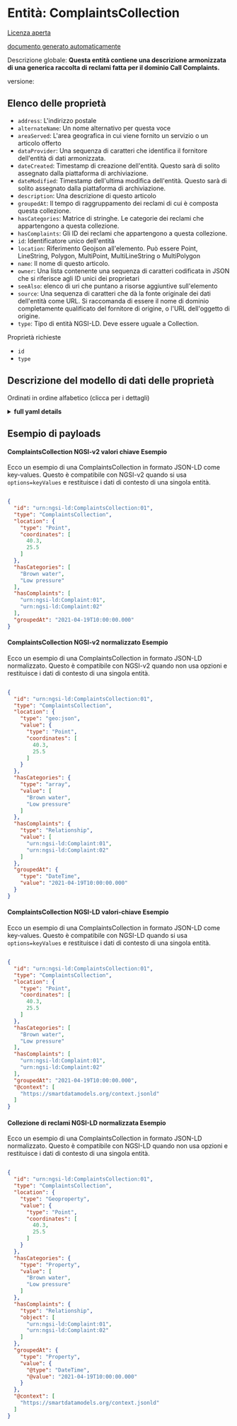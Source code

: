Entità: ComplaintsCollection  
============================  
[Licenza aperta](https://github.com/smart-data-models//dataModel.CallComplaints/blob/master/ComplaintsCollection/LICENSE.md)  
[documento generato automaticamente](https://docs.google.com/presentation/d/e/2PACX-1vTs-Ng5dIAwkg91oTTUdt8ua7woBXhPnwavZ0FxgR8BsAI_Ek3C5q97Nd94HS8KhP-r_quD4H0fgyt3/pub?start=false&loop=false&delayms=3000#slide=id.gb715ace035_0_60)  
Descrizione globale: **Questa entità contiene una descrizione armonizzata di una generica raccolta di reclami fatta per il dominio Call Complaints.**  
versione:  

## Elenco delle proprietà  

- `address`: L'indirizzo postale  - `alternateName`: Un nome alternativo per questa voce  - `areaServed`: L'area geografica in cui viene fornito un servizio o un articolo offerto  - `dataProvider`: Una sequenza di caratteri che identifica il fornitore dell'entità di dati armonizzata.  - `dateCreated`: Timestamp di creazione dell'entità. Questo sarà di solito assegnato dalla piattaforma di archiviazione.  - `dateModified`: Timestamp dell'ultima modifica dell'entità. Questo sarà di solito assegnato dalla piattaforma di archiviazione.  - `description`: Una descrizione di questo articolo  - `groupedAt`: Il tempo di raggruppamento dei reclami di cui è composta questa collezione.  - `hasCategories`: Matrice di stringhe. Le categorie dei reclami che appartengono a questa collezione.  - `hasComplaints`: Gli ID dei reclami che appartengono a questa collezione.  - `id`: Identificatore unico dell'entità  - `location`: Riferimento Geojson all'elemento. Può essere Point, LineString, Polygon, MultiPoint, MultiLineString o MultiPolygon  - `name`: Il nome di questo articolo.  - `owner`: Una lista contenente una sequenza di caratteri codificata in JSON che si riferisce agli ID unici dei proprietari  - `seeAlso`: elenco di uri che puntano a risorse aggiuntive sull'elemento  - `source`: Una sequenza di caratteri che dà la fonte originale dei dati dell'entità come URL. Si raccomanda di essere il nome di dominio completamente qualificato del fornitore di origine, o l'URL dell'oggetto di origine.  - `type`: Tipo di entità NGSI-LD. Deve essere uguale a Collection.    
Proprietà richieste  
- `id`  - `type`  ## Descrizione del modello di dati delle proprietà  
Ordinati in ordine alfabetico (clicca per i dettagli)  
<details><summary><strong>full yaml details</strong></summary>    
```yaml  
ComplaintsCollection:    
  description: 'This entity contains a harmonised description of a generic Complaints Collection made for the Call Complaints domain.'    
  properties:    
    address:    
      description: 'The mailing address'    
      properties:    
        addressCountry:    
          description: 'Property. The country. For example, Spain. Model:''https://schema.org/addressCountry'''    
          type: string    
        addressLocality:    
          description: 'Property. The locality in which the street address is, and which is in the region. Model:''https://schema.org/addressLocality'''    
          type: string    
        addressRegion:    
          description: 'Property. The region in which the locality is, and which is in the country. Model:''https://schema.org/addressRegion'''    
          type: string    
        postOfficeBoxNumber:    
          description: 'Property. The post office box number for PO box addresses. For example, 03578. Model:''https://schema.org/postOfficeBoxNumber'''    
          type: string    
        postalCode:    
          description: 'Property. The postal code. For example, 24004. Model:''https://schema.org/https://schema.org/postalCode'''    
          type: string    
        streetAddress:    
          description: 'Property. The street address. Model:''https://schema.org/streetAddress'''    
          type: string    
      type: object    
      x-ngsi:    
        model: https://schema.org/address    
        type: Property    
    alternateName:    
      description: 'An alternative name for this item'    
      type: string    
      x-ngsi:    
        type: Property    
    areaServed:    
      description: 'The geographic area where a service or offered item is provided'    
      type: string    
      x-ngsi:    
        model: https://schema.org/Text    
        type: Property    
    dataProvider:    
      description: 'A sequence of characters identifying the provider of the harmonised data entity.'    
      type: string    
      x-ngsi:    
        type: Property    
    dateCreated:    
      description: 'Entity creation timestamp. This will usually be allocated by the storage platform.'    
      format: date-time    
      type: string    
      x-ngsi:    
        type: Property    
    dateModified:    
      description: 'Timestamp of the last modification of the entity. This will usually be allocated by the storage platform.'    
      format: date-time    
      type: string    
      x-ngsi:    
        type: Property    
    description:    
      description: 'A description of this item'    
      type: string    
      x-ngsi:    
        type: Property    
    groupedAt:    
      description: 'The time of grouping of the complaints that this Collection consists of.'    
      format: date-time    
      type: string    
      x-ngsi:    
        model: https://schema.org/Time    
        type: Property    
    hasCategories:    
      description: 'Array of Strings. The categories of the Complaints that belong in this Collection.'    
      items:    
        type: string    
      type: array    
      x-ngsi:    
        model: https://schema.org/Text    
        type: Property    
    hasComplaints:    
      description: 'The IDs of the Complaints that belong in this Collection.'    
      items:    
        format: uri    
        type: string    
      type: array    
      x-ngsi:    
        model: ' https://schema.org/Text'    
        type: Relationship    
    id:    
      anyOf: &complaintscollection_-_properties_-_owner_-_items_-_anyof    
        - description: 'Property. Identifier format of any NGSI entity'    
          maxLength: 256    
          minLength: 1    
          pattern: ^[\w\-\.\{\}\$\+\*\[\]`|~^@!,:\\]+$    
          type: string    
        - description: 'Property. Identifier format of any NGSI entity'    
          format: uri    
          type: string    
      description: 'Unique identifier of the entity'    
      x-ngsi:    
        type: Property    
    location:    
      description: 'Geojson reference to the item. It can be Point, LineString, Polygon, MultiPoint, MultiLineString or MultiPolygon'    
      oneOf:    
        - description: 'Geoproperty. Geojson reference to the item. Point'    
          properties:    
            bbox:    
              items:    
                type: number    
              minItems: 4    
              type: array    
            coordinates:    
              items:    
                type: number    
              minItems: 2    
              type: array    
            type:    
              enum:    
                - Point    
              type: string    
          required:    
            - type    
            - coordinates    
          title: 'GeoJSON Point'    
          type: object    
        - description: 'Geoproperty. Geojson reference to the item. LineString'    
          properties:    
            bbox:    
              items:    
                type: number    
              minItems: 4    
              type: array    
            coordinates:    
              items:    
                items:    
                  type: number    
                minItems: 2    
                type: array    
              minItems: 2    
              type: array    
            type:    
              enum:    
                - LineString    
              type: string    
          required:    
            - type    
            - coordinates    
          title: 'GeoJSON LineString'    
          type: object    
        - description: 'Geoproperty. Geojson reference to the item. Polygon'    
          properties:    
            bbox:    
              items:    
                type: number    
              minItems: 4    
              type: array    
            coordinates:    
              items:    
                items:    
                  items:    
                    type: number    
                  minItems: 2    
                  type: array    
                minItems: 4    
                type: array    
              type: array    
            type:    
              enum:    
                - Polygon    
              type: string    
          required:    
            - type    
            - coordinates    
          title: 'GeoJSON Polygon'    
          type: object    
        - description: 'Geoproperty. Geojson reference to the item. MultiPoint'    
          properties:    
            bbox:    
              items:    
                type: number    
              minItems: 4    
              type: array    
            coordinates:    
              items:    
                items:    
                  type: number    
                minItems: 2    
                type: array    
              type: array    
            type:    
              enum:    
                - MultiPoint    
              type: string    
          required:    
            - type    
            - coordinates    
          title: 'GeoJSON MultiPoint'    
          type: object    
        - description: 'Geoproperty. Geojson reference to the item. MultiLineString'    
          properties:    
            bbox:    
              items:    
                type: number    
              minItems: 4    
              type: array    
            coordinates:    
              items:    
                items:    
                  items:    
                    type: number    
                  minItems: 2    
                  type: array    
                minItems: 2    
                type: array    
              type: array    
            type:    
              enum:    
                - MultiLineString    
              type: string    
          required:    
            - type    
            - coordinates    
          title: 'GeoJSON MultiLineString'    
          type: object    
        - description: 'Geoproperty. Geojson reference to the item. MultiLineString'    
          properties:    
            bbox:    
              items:    
                type: number    
              minItems: 4    
              type: array    
            coordinates:    
              items:    
                items:    
                  items:    
                    items:    
                      type: number    
                    minItems: 2    
                    type: array    
                  minItems: 4    
                  type: array    
                type: array    
              type: array    
            type:    
              enum:    
                - MultiPolygon    
              type: string    
          required:    
            - type    
            - coordinates    
          title: 'GeoJSON MultiPolygon'    
          type: object    
      x-ngsi:    
        type: Geoproperty    
    name:    
      description: 'The name of this item.'    
      type: string    
      x-ngsi:    
        type: Property    
    owner:    
      description: 'A List containing a JSON encoded sequence of characters referencing the unique Ids of the owner(s)'    
      items:    
        anyOf: *complaintscollection_-_properties_-_owner_-_items_-_anyof    
        description: 'Property. Unique identifier of the entity'    
      type: array    
      x-ngsi:    
        type: Property    
    seeAlso:    
      description: 'list of uri pointing to additional resources about the item'    
      oneOf:    
        - items:    
            format: uri    
            type: string    
          minItems: 1    
          type: array    
        - format: uri    
          type: string    
      x-ngsi:    
        type: Property    
    source:    
      description: 'A sequence of characters giving the original source of the entity data as a URL. Recommended to be the fully qualified domain name of the source provider, or the URL to the source object.'    
      type: string    
      x-ngsi:    
        type: Property    
    type:    
      description: 'NGSI-LD Entity Type. It must be equal to Collection.'    
      enum:    
        - ComplaintsCollection    
      type: string    
      x-ngsi:    
        type: Property    
  required:    
    - id    
    - type    
  type: object    
  version: ""    
```  
</details>    
## Esempio di payloads  
#### ComplaintsCollection NGSI-v2 valori chiave Esempio  
Ecco un esempio di una ComplaintsCollection in formato JSON-LD come key-values. Questo è compatibile con NGSI-v2 quando si usa `options=keyValues` e restituisce i dati di contesto di una singola entità.  
```json  
{  
  "id": "urn:ngsi-ld:ComplaintsCollection:01",  
  "type": "ComplaintsCollection",  
  "location": {  
    "type": "Point",  
    "coordinates": [  
      40.3,  
      25.5  
    ]  
  },  
  "hasCategories": [  
    "Brown water",  
    "Low pressure"  
  ],  
  "hasComplaints": [  
    "urn:ngsi-ld:Complaint:01",  
    "urn:ngsi-ld:Complaint:02"  
  ],  
  "groupedAt": "2021-04-19T10:00:00.000"  
}  
```  
#### ComplaintsCollection NGSI-v2 normalizzato Esempio  
Ecco un esempio di una ComplaintsCollection in formato JSON-LD normalizzato. Questo è compatibile con NGSI-v2 quando non usa opzioni e restituisce i dati di contesto di una singola entità.  
```json  
{  
  "id": "urn:ngsi-ld:ComplaintsCollection:01",  
  "type": "ComplaintsCollection",  
  "location": {  
    "type": "geo:json",  
    "value": {  
      "type": "Point",  
      "coordinates": [  
        40.3,  
        25.5  
      ]  
    }  
  },  
  "hasCategories": {  
    "type": "array",  
    "value": [  
      "Brown water",  
      "Low pressure"  
    ]  
  },  
  "hasComplaints": {  
    "type": "Relationship",  
    "value": [  
      "urn:ngsi-ld:Complaint:01",  
      "urn:ngsi-ld:Complaint:02"  
    ]  
  },  
  "groupedAt": {  
    "type": "DateTime",  
    "value": "2021-04-19T10:00:00.000"  
  }  
}  
```  
#### ComplaintsCollection NGSI-LD valori-chiave Esempio  
Ecco un esempio di una ComplaintsCollection in formato JSON-LD come key-values. Questo è compatibile con NGSI-LD quando si usa `options=keyValues` e restituisce i dati di contesto di una singola entità.  
```json  
{  
  "id": "urn:ngsi-ld:ComplaintsCollection:01",  
  "type": "ComplaintsCollection",  
  "location": {  
    "type": "Point",  
    "coordinates": [  
      40.3,  
      25.5  
    ]  
  },  
  "hasCategories": [  
    "Brown water",  
    "Low pressure"  
  ],  
  "hasComplaints": [  
    "urn:ngsi-ld:Complaint:01",  
    "urn:ngsi-ld:Complaint:02"  
  ],  
  "groupedAt": "2021-04-19T10:00:00.000",  
  "@context": [  
    "https://smartdatamodels.org/context.jsonld"  
  ]  
}  
```  
#### Collezione di reclami NGSI-LD normalizzata Esempio  
Ecco un esempio di una ComplaintsCollection in formato JSON-LD normalizzato. Questo è compatibile con NGSI-LD quando non usa opzioni e restituisce i dati di contesto di una singola entità.  
```json  
{  
  "id": "urn:ngsi-ld:ComplaintsCollection:01",  
  "type": "ComplaintsCollection",  
  "location": {  
    "type": "Geoproperty",  
    "value": {  
      "type": "Point",  
      "coordinates": [  
        40.3,  
        25.5  
      ]  
    }  
  },  
  "hasCategories": {  
    "type": "Property",  
    "value": [  
      "Brown water",  
      "Low pressure"  
    ]  
  },  
  "hasComplaints": {  
    "type": "Relationship",  
    "object": [  
      "urn:ngsi-ld:Complaint:01",  
      "urn:ngsi-ld:Complaint:02"  
    ]  
  },  
  "groupedAt": {  
    "type": "Property",  
    "value": {  
      "@type": "DateTime",  
      "@value": "2021-04-19T10:00:00.000"  
    }  
  },  
  "@context": [  
    "https://smartdatamodels.org/context.jsonld"  
  ]  
}  
```  
